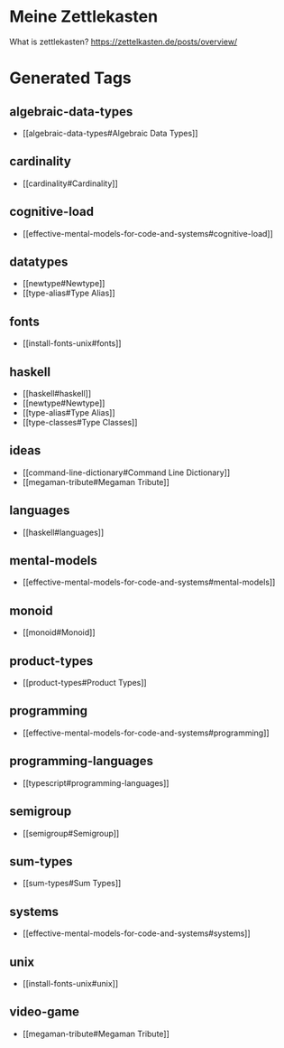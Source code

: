 # Meine Zettlekasten

What is zettlekasten?
https://zettelkasten.de/posts/overview/


# Generated Tags

## algebraic-data-types

  - [[algebraic-data-types#Algebraic Data Types]]

## cardinality

  - [[cardinality#Cardinality]]

## cognitive-load

  - [[effective-mental-models-for-code-and-systems#cognitive-load]]

## datatypes

  - [[newtype#Newtype]]
  - [[type-alias#Type Alias]]

## fonts

  - [[install-fonts-unix#fonts]]

## haskell

  - [[haskell#haskell]]
  - [[newtype#Newtype]]
  - [[type-alias#Type Alias]]
  - [[type-classes#Type Classes]]

## ideas

  - [[command-line-dictionary#Command Line Dictionary]]
  - [[megaman-tribute#Megaman Tribute]]

## languages

  - [[haskell#languages]]

## mental-models

  - [[effective-mental-models-for-code-and-systems#mental-models]]

## monoid

  - [[monoid#Monoid]]

## product-types

  - [[product-types#Product Types]]

## programming

  - [[effective-mental-models-for-code-and-systems#programming]]

## programming-languages

  - [[typescript#programming-languages]]

## semigroup

  - [[semigroup#Semigroup]]

## sum-types

  - [[sum-types#Sum Types]]

## systems

  - [[effective-mental-models-for-code-and-systems#systems]]

## unix

  - [[install-fonts-unix#unix]]

## video-game

  - [[megaman-tribute#Megaman Tribute]]
